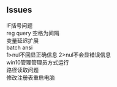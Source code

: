 ## Issues
IF括号问题  
reg query 空格为间隔  
变量延迟扩展  
batch ansi  
1>nul不回显正确信息 2>nul不会显错误信息  
win10管理管理员方式运行  
路径读取问题  
修改注册表重启电脑